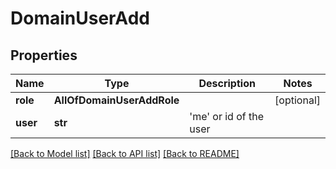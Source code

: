 # DomainUserAdd

## Properties
Name | Type | Description | Notes
------------ | ------------- | ------------- | -------------
**role** | **AllOfDomainUserAddRole** |  | [optional] 
**user** | **str** | &#x27;me&#x27; or id of the user | 

[[Back to Model list]](../README.md#documentation-for-models) [[Back to API list]](../README.md#documentation-for-api-endpoints) [[Back to README]](../README.md)


